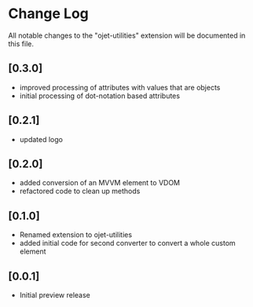 # Change Log

All notable changes to the "ojet-utilities" extension will be documented in this file.

## [0.3.0]

- improved processing of attributes with values that are objects
- initial processing of dot-notation based attributes
  

## [0.2.1]

- updated logo

## [0.2.0]

- added conversion of an MVVM element to VDOM
- refactored code to clean up methods

## [0.1.0]

- Renamed extension to ojet-utilities
- added initial code for second converter to convert a whole custom element

## [0.0.1]

- Initial preview release